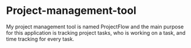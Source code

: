 # Project-management-tool
My project management tool is named ProjectFlow and the main purpose for this application is tracking project tasks, who is working on a task, and time tracking for every task. 
